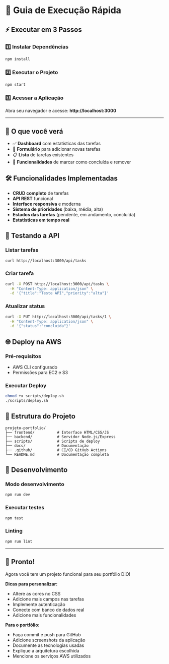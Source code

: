 # 🚀 Guia de Execução Rápida

## ⚡ Executar em 3 Passos

### 1️⃣ Instalar Dependências
```bash
npm install
```

### 2️⃣ Executar o Projeto
```bash
npm start
```

### 3️⃣ Acessar a Aplicação
Abra seu navegador e acesse: **http://localhost:3000**

---

## 🎯 O que você verá

- ✅ **Dashboard** com estatísticas das tarefas
- 📝 **Formulário** para adicionar novas tarefas
- 📋 **Lista** de tarefas existentes
- 🔄 **Funcionalidades** de marcar como concluída e remover

## 🛠️ Funcionalidades Implementadas

- **CRUD completo** de tarefas
- **API REST** funcional
- **Interface responsiva** e moderna
- **Sistema de prioridades** (baixa, média, alta)
- **Estados das tarefas** (pendente, em andamento, concluída)
- **Estatísticas em tempo real**

## 📱 Testando a API

### Listar tarefas
```bash
curl http://localhost:3000/api/tasks
```

### Criar tarefa
```bash
curl -X POST http://localhost:3000/api/tasks \
  -H "Content-Type: application/json" \
  -d '{"title":"Teste API","priority":"alta"}'
```

### Atualizar status
```bash
curl -X PUT http://localhost:3000/api/tasks/1 \
  -H "Content-Type: application/json" \
  -d '{"status":"concluida"}'
```

## 🌐 Deploy na AWS

### Pré-requisitos
- AWS CLI configurado
- Permissões para EC2 e S3

### Executar Deploy
```bash
chmod +x scripts/deploy.sh
./scripts/deploy.sh
```

## 📁 Estrutura do Projeto

```
projeto-portfolio/
├── frontend/          # Interface HTML/CSS/JS
├── backend/           # Servidor Node.js/Express
├── scripts/           # Scripts de deploy
├── docs/              # Documentação
├── .github/           # CI/CD GitHub Actions
└── README.md          # Documentação completa
```

## 🔧 Desenvolvimento

### Modo desenvolvimento
```bash
npm run dev
```

### Executar testes
```bash
npm test
```

### Linting
```bash
npm run lint
```

---

## 🎉 Pronto!

Agora você tem um projeto funcional para seu portfólio DIO! 

**Dicas para personalizar:**
- Altere as cores no CSS
- Adicione mais campos nas tarefas
- Implemente autenticação
- Conecte com banco de dados real
- Adicione mais funcionalidades

**Para o portfólio:**
- Faça commit e push para GitHub
- Adicione screenshots da aplicação
- Documente as tecnologias usadas
- Explique a arquitetura escolhida
- Mencione os serviços AWS utilizados
